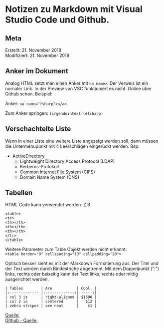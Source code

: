 # Notizen zu Markdown mit Visual Studio Code und Github.  

## Meta

Erstellt:		21. November 2018  
Modifiziert:	21. November 2018  

## Anker im Dokument

Analog HTML setzt man einen Anker mit `<a name>`. Der Verweis ist ein nornaler Link. In der Preview von VSC funktioniert es nicht. Online über Github schon. Beispiel:  

Anker:              `<a name="fsharp"></a>`    

Zum Anker springen: `[irgendeintext](#fsharp)`

## Verschachtelte Liste

Wenn in einer Liste eine weitere Liste angezeigt werden soll, dann müssen die Untermenupunkt mit 4 Leerschlägen eingerückt werden. Bsp:  

* ActiveDirectory  
    * Lightweight Directory Access Protocol (LDAP)  
    * Kerberos-Protokoll  
    * Common Internet File System (CIFS)  
    * Domain Name System (DNS)  

## Tabellen

HTML Code kann verwendet werden. Z.B.  

`<table>`  
    `<tr>`  
      `<th></th>`  
      `<th></th>`  
      `<th></th>`  
    `</tr>`  
`</table>`  

Weitere Parameter zum Table Objekt werden nicht erkannt:  
`<table border="8" cellspacing="10" cellpadding="20">`

Optisch besser sieht es mit der Markdown Formatierung aus. Der Titel und der Text werden durch Bindestriche abgetrennt. Mit dem Doppelpunkt (":") links, rechts oder beiseitig kann der Text links, rechts oder mittig ausgerichtet werden.   

`| Tables        | Are           | Cool  |`  
`|:------------- |:-------------:| -----:|`  
`| col 3 is      | right-aligned | $1600 |`  
`| col 2 is      | centered      |   $12 |`  
`| zebra stripes | are neat      |    $1 |`  

[Quelle:](http://markdown-syntax.de/Syntax-GFM/Tabellen/)  
[Github - Quelle:](https://github.github.com/gfm/#tables-extension-)  


